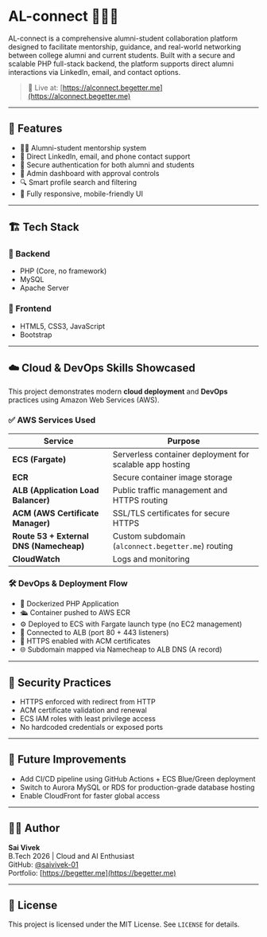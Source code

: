 # AL-connect 💼🧑‍🎓

AL-connect is a comprehensive alumni-student collaboration platform designed to facilitate mentorship, guidance, and real-world networking between college alumni and current students. Built with a secure and scalable PHP full-stack backend, the platform supports direct alumni interactions via LinkedIn, email, and contact options.

> 🚀 Live at: [https://alconnect.begetter.me](https://alconnect.begetter.me)

---

## 📌 Features

- 🧑‍🎓 Alumni-student mentorship system
- 🔗 Direct LinkedIn, email, and phone contact support
- 🔐 Secure authentication for both alumni and students
- 📄 Admin dashboard with approval controls
- 🔍 Smart profile search and filtering
- 📱 Fully responsive, mobile-friendly UI

---

## 🏗️ Tech Stack

### 🔹 Backend
- PHP (Core, no framework)
- MySQL
- Apache Server

### 🔹 Frontend
- HTML5, CSS3, JavaScript
- Bootstrap

---

## ☁️ Cloud & DevOps Skills Showcased

This project demonstrates modern **cloud deployment** and **DevOps** practices using Amazon Web Services (AWS).

### ✅ AWS Services Used

| Service | Purpose |
|--------|---------|
| **ECS (Fargate)** | Serverless container deployment for scalable app hosting |
| **ECR** | Secure container image storage |
| **ALB (Application Load Balancer)** | Public traffic management and HTTPS routing |
| **ACM (AWS Certificate Manager)** | SSL/TLS certificates for secure HTTPS |
| **Route 53 + External DNS (Namecheap)** | Custom subdomain (`alconnect.begetter.me`) routing |
| **CloudWatch** | Logs and monitoring |

### 🛠️ DevOps & Deployment Flow

- 🐳 Dockerized PHP Application
- 🛳️ Container pushed to AWS ECR
- ⚙️ Deployed to ECS with Fargate launch type (no EC2 management)
- 🔁 Connected to ALB (port 80 + 443 listeners)
- 🔐 HTTPS enabled with ACM certificates
- 🌐 Subdomain mapped via Namecheap to ALB DNS (A record)

---

## 🔐 Security Practices

- HTTPS enforced with redirect from HTTP
- ACM certificate validation and renewal
- ECS IAM roles with least privilege access
- No hardcoded credentials or exposed ports

---

## 🧪 Future Improvements

- Add CI/CD pipeline using GitHub Actions + ECS Blue/Green deployment
- Switch to Aurora MySQL or RDS for production-grade database hosting
- Enable CloudFront for faster global access

---

## 👨‍💻 Author

**Sai Vivek**  
B.Tech 2026 | Cloud and AI Enthusiast  
GitHub: [@saivivek-01](https://github.com/saivivek-01)  
Portfolio: [https://begetter.me](https://begetter.me)

---

## 📜 License

This project is licensed under the MIT License. See `LICENSE` for details.
